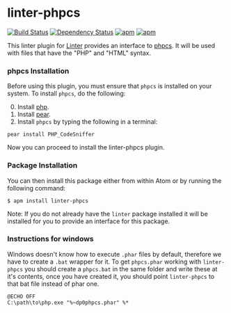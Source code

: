linter-phpcs
=========================
[![Build Status](https://travis-ci.org/AtomLinter/linter-phpcs.svg)](https://travis-ci.org/AtomLinter/linter-phpcs)
[![Dependency Status](https://david-dm.org/AtomLinter/linter-phpcs.svg)](https://david-dm.org/AtomLinter/linter-phpcs)
[![apm](https://img.shields.io/apm/v/linter-phpcs.svg)](https://atom.io/packages/linter-phpcs)
[![apm](https://img.shields.io/apm/dm/linter-phpcs.svg)](https://atom.io/packages/linter-phpcs)

This linter plugin for [Linter](https://github.com/AtomLinter/Linter) provides
an interface to [phpcs](http://pear.php.net/package/PHP_CodeSniffer/). It will
be used with files that have the "PHP" and "HTML" syntax.

### phpcs Installation
Before using this plugin, you must ensure that `phpcs` is installed on your system. To install `phpcs`, do the following:

0. Install [php](http://php.net).
0. Install [pear](http://pear.php.net).
0. Install `phpcs` by typing the following in a terminal:
```ShellSession
pear install PHP_CodeSniffer
```

Now you can proceed to install the linter-phpcs plugin.

### Package Installation
You can then install this package either from within Atom or by running the
following command:
```ShellSession
$ apm install linter-phpcs
```
Note: If you do not already have the `linter` package installed it will be installed
for you to provide an interface for this package.

### Instructions for windows

Windows doesn't know how to execute `.phar` files by default, therefore we have to create a `.bat` wrapper for it. To get `phpcs.phar` working with
`linter-phpcs` you should create a `phpcs.bat` in the same folder and write these at it's contents, once you have created it, you should point
`linter-phpcs` to that bat file instead of phar one.

```
@ECHO OFF
C:\path\to\php.exe "%~dp0phpcs.phar" %*
```
